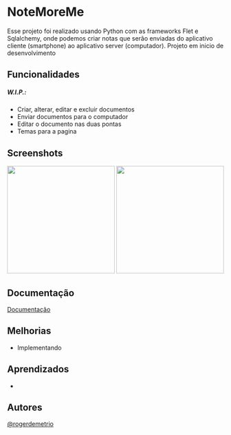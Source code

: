 # NoteMoreMe

Esse projeto foi realizado usando Python com as frameworks Flet e Sqlalchemy, onde podemos criar notas que serão enviadas do aplicativo cliente (smartphone) ao aplicativo server (computador).
Projeto em inicio de desenvolvimento


## Funcionalidades

##### W.I.P.:
- Criar, alterar, editar e excluir documentos
- Enviar documentos para o computador
- Editar o documento nas duas pontas
- Temas para a pagina


## Screenshots

<img src="https://placehold.co/600x400" height="250" /> <img src="https://placehold.co/600x400" height="250" /> 


## Documentação

[Documentação](https://app.gitbook.com/o/vOPvKdkMI16QJERoLVEh/s/QK4ewbz2XwEInUQOvMlp/)


## Melhorias

- Implementando


## Aprendizados

- 


## Autores
[@rogerdemetrio](https://www.github.com/rogerdemetrio)
